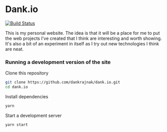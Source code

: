 # Dank.io

[![Build Status](https://travis-ci.org/dankrajnak/dank.io.svg?branch=master)](https://travis-ci.org/dankrajnak/dank.io)

This is my personal website. The idea is that it
will be a place for me to put the web projects I've created that I think are interesting and worth showing. It's
also a bit of an experiment in itself as I try out new technologies I think are neat.

### Running a development version of the site

Clone this repository

```bash
git clone https://github.com/dankrajnak/dank.io.git
cd dank.io
```

Install dependencies

```bash
yarn
```

Start a development server

```bash
yarn start
```
